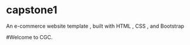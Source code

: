 # capstone1
An e-commerce website template , built with HTML , CSS , and Bootstrap

#Welcome to CGC.
